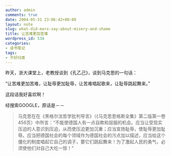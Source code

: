```yaml
---
author: admin
comments: true
date: 2004-05-31 23:06:42+00:00
layout: note
slug: what-did-marx-say-about-misery-and-shame
title: 让苦难更加苦难
wordpress_id: 534
categories:
- 读书笔记
tags:
- 不好归类
---
```


昨天，浙大课堂上，老教授谈到《孔乙己》，谈到马克思的一句话：

“让苦难更加苦难，让耻辱更加耻辱，让苦难唱起歌来，让耻辱跳起舞来。”

这段话我好喜欢啊！
 
经搜索GOOGLE，原话是－－
 




<blockquote>马克思在在《黑格尔法哲学批判导言》（《马克思恩格斯全集》第二版第一卷456页）中所言：“不能使德国人有一点自欺和屈服的机会。应当让受现实压迫的人意识到压迫，从而使压迫更加沉重；应当宣扬耻辱，使耻辱更加耻辱。应当把德国社会的每个领域作为德国社会的污点加以描述，应当给这个僵化的制度唱起它自己的调子，要它们跳起舞来！为了激起人民的勇气，必须使他们对自己大吃一惊！”</blockquote>




